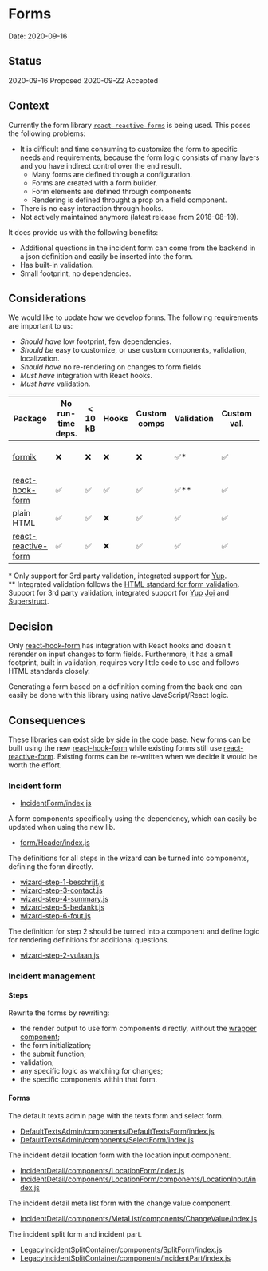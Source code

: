 # Forms

Date: 2020-09-16

## Status

2020-09-16 Proposed
2020-09-22 Accepted

## Context

Currently the form library [`react-reactive-forms`](https://github.com/bietkul/react-reactive-form) is being used. This poses the following problems:

- It is difficult and time consuming to customize the form to specific needs and requirements, because the form logic consists of many layers and you have indirect control over the end result.
  - Many forms are defined through a configuration.
  - Forms are created with a form builder.
  - Form elements are defined through components
  - Rendering is defined throught a prop on a field component.
- There is no easy interaction through hooks.
- Not actively maintained anymore (latest release from 2018-08-19).

It does provide us with the following benefits:

- Additional questions in the incident form can come from the backend in a json definition and easily be inserted into the form.
- Has built-in validation.
- Small footprint, no dependencies.

## Considerations

We would like to update how we develop forms. The following requirements are
important to us:

- _Should have_ low footprint, few dependencies.
- _Should be_ easy to customize, or use custom components, validation, localization.
- _Should have_ no re-rendering on changes to form fields
- _Must have_ integration with React hooks.
- _Must have_ validation.

| Package                                                               | No run-time deps. | < 10 kB | Hooks | Custom comps | Validation | Custom val. | i18n | No re-render | Stargazers | Updated       |
| --------------------------------------------------------------------- | ----------------- | ------- | ----- | ------------ | ---------- | ----------- | ---- | ------------ | ---------- | ------------- |
| [formik](https://github.com/jaredpalmer/formik)                       | ❌                | ❌      | ❌    | ❌           | ✅\*       | ✅          | ✅   | ❌           | 24.5k      | 2 months ago  |
| [react-hook-form](https://github.com/react-hook-form/react-hook-form) | ✅                | ✅      | ✅    | ✅           | ✅\*\*     | ✅          | ✅   | ✅           | 14.1k      | recently      |
| plain HTML                                                            | ✅                | ✅      | ❌    | ✅           | ✅         | ✅          | ✅   | ✅           | –          | –             |
| [react-reactive-form](https://github.com/bietkul/react-reactive-form) | ✅                | ✅      | ❌    | ✅           | ✅         | ✅          | ❌   | ❌           | 250        | 25 months ago |

\* Only support for 3rd party validation, integrated support for [Yup](https://github.com/jquense/yup).\
\*\* Integrated validation follows the [HTML standard for form validation](https://developer.mozilla.org/en-US/docs/Learn/HTML/Forms/Form_validation). Support for 3rd party validation, integrated support for [Yup](https://github.com/jquense/yup) [Joi](https://github.com/hapijs/joi) and [Superstruct](https://github.com/ianstormtaylor/superstruct).

## Decision

Only [react-hook-form](https://github.com/react-hook-form/react-hook-form) has integration with React hooks and doesn't rerender on input changes to form fields. Furthermore, it has a small footprint, built in validation, requires very little code to use and follows HTML standards closely.

Generating a form based on a definition coming from the back end can easily be done with this library using native JavaScript/React logic.

## Consequences

These libraries can exist side by side in the code base. New forms can be built using the new [react-hook-form](https://github.com/react-hook-form/react-hook-form) while existing forms still use [react-reactive-form](https://github.com/bietkul/react-reactive-form). Existing forms can be re-written when we decide it would be worth the effort.

### Incident form

- [IncidentForm/index.js](../../src/signals/incident/components/IncidentForm/index.js)

A form components specifically using the dependency, which can easily be updated when using the new lib.

- [form/Header/index.js](../../src/signals/incident/components/form/Header/index.js)

The definitions for all steps in the wizard can be turned into components, defining the form directly.

- [wizard-step-1-beschrijf.js](../../src/signals/incident/definitions/wizard-step-1-beschrijf.js)
- [wizard-step-3-contact.js](../../src/signals/incident/definitions/wizard-step-3-contact.js)
- [wizard-step-4-summary.js](../../src/signals/incident/definitions/wizard-step-5-summary.js)
- [wizard-step-5-bedankt.js](../../src/signals/incident/definitions/wizard-step-5-bedankt.js)
- [wizard-step-6-fout.js](../../src/signals/incident/definitions/wizard-step-6-fout.js)

The definition for step 2 should be turned into a component and define logic for rendering definitions for additional questions.

- [wizard-step-2-vulaan.js](../../src/signals/incident/definitions/wizard-step-2-vulaan.js)

### Incident management

#### Steps

Rewrite the forms by rewriting:

- the render output to use form components directly, without the [wrapper component](../../src/signals/incident-management/components/FieldControlWrapper/index.js);
- the form initialization;
- the submit function;
- validation;
- any specific logic as watching for changes;
- the specific components within that form.

#### Forms

The default texts admin page with the texts form and select form.

- [DefaultTextsAdmin/components/DefaultTextsForm/index.js](../../src/signals/incident-management/containers/DefaultTextsAdmin/components/DefaultTextsForm/index.js)
- [DefaultTextsAdmin/components/SelectForm/index.js](../../src/signals/incident-management/containers/DefaultTextsAdmin/components/SelectForm/index.js)

The incident detail location form with the location input component.

- [IncidentDetail/components/LocationForm/index.js](../../src/signals/incident-management/containers/IncidentDetail/components/LocationForm/index.js)
- [IncidentDetail/components/LocationForm/components/LocationInput/index.js](../../src/signals/incident-management/containers/IncidentDetail/components/LocationForm/components/LocationInput/index.js)

The incident detail meta list form with the change value component.

- [IncidentDetail/components/MetaList/components/ChangeValue/index.js](../../src/signals/incident-management/containers/IncidentDetail/components/MetaList/components/ChangeValue/index.js)

The incident split form and incident part.

- [LegacyIncidentSplitContainer/components/SplitForm/index.js](../../src/signals/incident-management/containers/LegacyIncidentSplitContainer/components/SplitForm/index.js)
- [LegacyIncidentSplitContainer/components/IncidentPart/index.js](../../src/signals/incident-management/containers/LegacyIncidentSplitContainer/components/IncidentPart/index.js)
